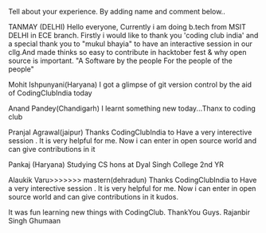 Tell about your experience.
By adding name and comment below..

TANMAY (DELHI)
Hello everyone,
Currently i am doing b.tech from MSIT DELHI in ECE branch.
Firstly i would like to thank you 'coding club india' and a special thank you to "mukul bhayia" to have an 
interactive session in our cllg.And made thinks so easy to contribute in hacktober fest & why open source
 is important.
 "A Software by the people For the people of the people"

Mohit Ishpunyani(Haryana)
I got a glimpse of git version control by the aid of CodingClubIndia today


Anand Pandey(Chandigarh)
I learnt something new today...Thanx to coding club


Pranjal Agrawal(jaipur)
Thanks CodingClubIndia to Have  a very interective session . It is very helpful for me.
Now i can enter in open source world and can give contributions in it


Pankaj (Haryana)
Studying CS hons at Dyal Singh College 2nd YR

Alaukik Varu>>>>>>> mastern(dehradun)
Thanks CodingClubIndia to Have  a very interective session . It is very helpful for me.
Now i can enter in open source world and can give contributions in it
kudos.

It was fun learning new things with CodingClub. ThankYou Guys.
Rajanbir Singh Ghumaan

